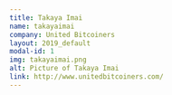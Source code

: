 ```yaml
---
title: Takaya Imai
name: takayaimai
company: United Bitcoiners
layout: 2019_default
modal-id: 1
img: takayaimai.png
alt: Picture of Takaya Imai
link: http://www.unitedbitcoiners.com/
---
```

